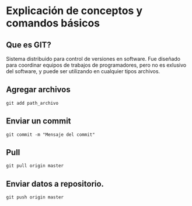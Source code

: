 # Explicación de conceptos y comandos básicos

## Que es GIT?

Sistema distribuido para control de versiones en software. Fue diseñado para coordinar equipos de trabajos de programadores, pero no es exlusivo del software, y puede ser utilizando en cualquier tipos archivos.

## Agregar archivos

`git add path_archivo`

## Enviar un commit

`git commit -m "Mensaje del commit"`

## Pull

`git pull origin master`

## Enviar datos a repositorio.

`git push origin master`
